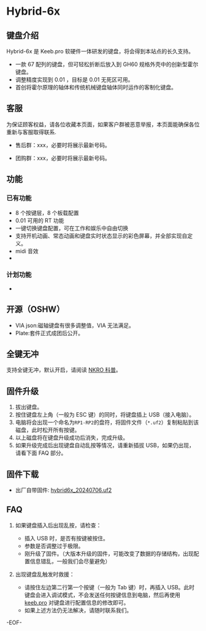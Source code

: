 # Hybrid-6x

## 键盘介绍

Hybrid-6x 是 Keeb.pro 软硬件一体研发的键盘，将会得到本站点的长久支持。

- 一款 67 配列的键盘，但可轻松折断后放入到 GH60 规格外壳中的创新型霍尔键盘。
- 调整精度实现到 0.01 ，目标是 0.01 无死区可用。
- 首创将霍尔原理的轴体和传统机械键盘轴体同时运作的客制化键盘。

## 客服

为保证顾客权益，请各位收藏本页面，如果客户群被恶意举报，本页面能确保各位重新与客服取得联系.

- 售后群：xxx，必要时将展示最新号码。

- 团购群：xxx，必要时将展示最新号码。

## 功能

### 已有功能

- 8 个按键层，8 个板载配置
- 0.01 可用的 RT 功能
- 一键切换键盘配置，可在工作和娱乐中自由切换
- 支持开机动画、常态动画和键盘实时状态显示的彩色屏幕，并全部实现自定义。
- midi 音效
-

### 计划功能

-

## 开源（OSHW）

- VIA json:磁轴键盘有很多调整值，VIA 无法满足。
- Plate:套件正式成团后公开。

## 全键无冲

支持全键无冲，默认开启，请阅读 [NKRO 科普](/nkro.md)。

## 固件升级

1. 拔出键盘。
2. 按住键盘左上角（一般为 ESC 键）的同时，将键盘插上 USB（接入电脑）。
3. 电脑将会出现一个命名为`RP1-RP2`的盘符，将固件文件（`*.uf2`）复制粘贴到该磁盘，此时松开所有按键。
4. 以上磁盘将在键盘升级成功后消失，完成升级。
5. 如果升级完成后出现键盘自动乱按等情况，请重新插拔 USB，如果仍出现，请看下面 FAQ 部分。

## 固件下载

- 出厂自带固件: [hybrid6x_20240706.uf2](/download_firmware/KeebPro_hybrid6x/keebpro_hybrid6x_20240706.uf2 ':ignore')

## FAQ

1. 如果键盘插入后出现乱按，请检查：

   - 插入 USB 时，是否有按键被按住。
   - 参数是否调整过于极限。
   - 刚升级了固件。（大版本升级的固件，可能改变了数据的存储结构，出现配置信息错乱，一般我们会尽量避免）

2. 出现键盘乱触发时救援：

   - 请按住左边第二行第一个按键（一般为 Tab 键）时，再插入 USB。此时键盘会进入调试模式，不会发送任何按键信息到电脑，然后再使用 [keeb.pro](https://keeb.pro/configurator/) 对键盘进行配置信息的修改即可。
   - 如果上述方法仍无法解决，请随时联系我们。

-EOF-
